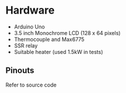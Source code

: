 # Hardware
* Arduino Uno
* 3.5 inch Monochrome LCD (128 x 64 pixels)
* Thermocouple and Max6775
* SSR relay
* Suitable heater (used 1.5kW in tests)

## Pinouts
Refer to source code
